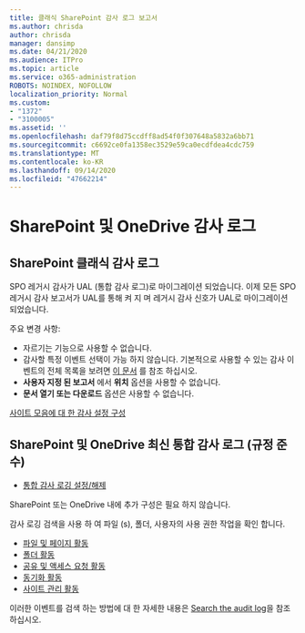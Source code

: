 ```yaml
---
title: 클래식 SharePoint 감사 로그 보고서
ms.author: chrisda
author: chrisda
manager: dansimp
ms.date: 04/21/2020
ms.audience: ITPro
ms.topic: article
ms.service: o365-administration
ROBOTS: NOINDEX, NOFOLLOW
localization_priority: Normal
ms.custom:
- "1372"
- "3100005"
ms.assetid: ''
ms.openlocfilehash: daf79f8d75ccdff8ad54f0f307648a5832a6bb71
ms.sourcegitcommit: c6692ce0fa1358ec3529e59ca0ecdfdea4cdc759
ms.translationtype: MT
ms.contentlocale: ko-KR
ms.lasthandoff: 09/14/2020
ms.locfileid: "47662214"
---
```

# <a name="sharepoint-and-onedrive-audit-logs"></a>SharePoint 및 OneDrive 감사 로그

## <a name="sharepoint-classic-audit-logs"></a>SharePoint 클래식 감사 로그

SPO 레거시 감사가 UAL (통합 감사 로그)로 마이그레이션 되었습니다. 이제 모든 SPO 레거시 감사 보고서가 UAL를 통해 켜 지 며 레거시 감사 신호가 UAL로 마이그레이션 되었습니다.

주요 변경 사항:

* 자르기는 기능으로 사용할 수 없습니다.
* 감사할 특정 이벤트 선택이 가능 하지 않습니다. 기본적으로 사용할 수 있는 감사 이벤트의 전체 목록을 보려면 [이 문서](https://docs.microsoft.com/microsoft-365/compliance/search-the-audit-log-in-security-and-compliance) 를 참조 하십시오.
* **사용자 지정 된 보고서** 에서 **위치** 옵션을 사용할 수 없습니다.
* **문서 열기 또는 다운로드** 옵션은 사용할 수 없습니다.

[사이트 모음에 대 한 감사 설정 구성](https://support.office.com/article/Configure-audit-settings-for-a-site-collection-A9920C97-38C0-44F2-8BCB-4CF1E2AE22D2)

## <a name="sharepoint-and-onedrive-modern-unified-audit-logs-from-compliance"></a>SharePoint 및 OneDrive 최신 통합 감사 로그 (규정 준수)

* [통합 감사 로깅 설정/해제](https://docs.microsoft.com/microsoft-365/compliance/turn-audit-log-search-on-or-off) 

SharePoint 또는 OneDrive 내에 추가 구성은 필요 하지 않습니다.

감사 로깅 검색을 사용 하 여 파일 (s), 폴더, 사용자의 사용 권한 작업을 확인 합니다.

* [파일 및 페이지 활동](https://docs.microsoft.com/microsoft-365/compliance/search-the-audit-log-in-security-and-compliance)
* [폴더 활동](https://docs.microsoft.com/microsoft-365/compliance/search-the-audit-log-in-security-and-compliance#folder-activities)
* [공유 및 액세스 요청 활동](https://docs.microsoft.com/microsoft-365/compliance/search-the-audit-log-in-security-and-compliance#sharing-and-access-request-activities)
* [동기화 활동](https://docs.microsoft.com/microsoft-365/compliance/search-the-audit-log-in-security-and-compliance#synchronization-activities)
* [사이트 관리 활동](https://docs.microsoft.com/microsoft-365/compliance/search-the-audit-log-in-security-and-compliance#site-administration-activities)

이러한 이벤트를 검색 하는 방법에 대 한 자세한 내용은 [Search the audit log](https://docs.microsoft.com/microsoft-365/compliance/search-the-audit-log-in-security-and-compliance#search-the-audit-log)을 참조 하십시오.
